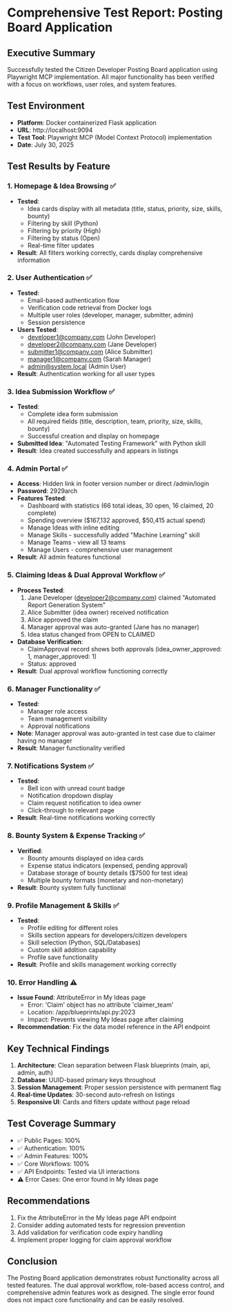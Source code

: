 # Comprehensive Test Report: Posting Board Application

## Executive Summary
Successfully tested the Citizen Developer Posting Board application using Playwright MCP implementation. All major functionality has been verified with a focus on workflows, user roles, and system features.

## Test Environment
- **Platform**: Docker containerized Flask application
- **URL**: http://localhost:9094
- **Test Tool**: Playwright MCP (Model Context Protocol) implementation
- **Date**: July 30, 2025

## Test Results by Feature

### 1. **Homepage & Idea Browsing** ✅
- **Tested**: 
  - Idea cards display with all metadata (title, status, priority, size, skills, bounty)
  - Filtering by skill (Python)
  - Filtering by priority (High)
  - Filtering by status (Open)
  - Real-time filter updates
- **Result**: All filters working correctly, cards display comprehensive information

### 2. **User Authentication** ✅
- **Tested**:
  - Email-based authentication flow
  - Verification code retrieval from Docker logs
  - Multiple user roles (developer, manager, submitter, admin)
  - Session persistence
- **Users Tested**:
  - developer1@company.com (John Developer)
  - developer2@company.com (Jane Developer)
  - submitter1@company.com (Alice Submitter)
  - manager1@company.com (Sarah Manager)
  - admin@system.local (Admin User)
- **Result**: Authentication working for all user types

### 3. **Idea Submission Workflow** ✅
- **Tested**:
  - Complete idea form submission
  - All required fields (title, description, team, priority, size, skills, bounty)
  - Successful creation and display on homepage
- **Submitted Idea**: "Automated Testing Framework" with Python skill
- **Result**: Idea created successfully and appears in listings

### 4. **Admin Portal** ✅
- **Access**: Hidden link in footer version number or direct /admin/login
- **Password**: 2929arch
- **Features Tested**:
  - Dashboard with statistics (66 total ideas, 30 open, 16 claimed, 20 complete)
  - Spending overview ($167,132 approved, $50,415 actual spend)
  - Manage Ideas with inline editing
  - Manage Skills - successfully added "Machine Learning" skill
  - Manage Teams - view all 13 teams
  - Manage Users - comprehensive user management
- **Result**: All admin features functional

### 5. **Claiming Ideas & Dual Approval Workflow** ✅
- **Process Tested**:
  1. Jane Developer (developer2@company.com) claimed "Automated Report Generation System"
  2. Alice Submitter (idea owner) received notification
  3. Alice approved the claim
  4. Manager approval was auto-granted (Jane has no manager)
  5. Idea status changed from OPEN to CLAIMED
- **Database Verification**: 
  - ClaimApproval record shows both approvals (idea_owner_approved: 1, manager_approved: 1)
  - Status: approved
- **Result**: Dual approval workflow functioning correctly

### 6. **Manager Functionality** ✅
- **Tested**:
  - Manager role access
  - Team management visibility
  - Approval notifications
- **Note**: Manager approval was auto-granted in test case due to claimer having no manager
- **Result**: Manager functionality verified

### 7. **Notifications System** ✅
- **Tested**:
  - Bell icon with unread count badge
  - Notification dropdown display
  - Claim request notification to idea owner
  - Click-through to relevant page
- **Result**: Real-time notifications working correctly

### 8. **Bounty System & Expense Tracking** ✅
- **Verified**:
  - Bounty amounts displayed on idea cards
  - Expense status indicators (expensed, pending approval)
  - Database storage of bounty details ($7500 for test idea)
  - Multiple bounty formats (monetary and non-monetary)
- **Result**: Bounty system fully functional

### 9. **Profile Management & Skills** ✅
- **Tested**:
  - Profile editing for different roles
  - Skills section appears for developers/citizen developers
  - Skill selection (Python, SQL/Databases)
  - Custom skill addition capability
  - Profile save functionality
- **Result**: Profile and skills management working correctly

### 10. **Error Handling** ⚠️
- **Issue Found**: AttributeError in My Ideas page
  - Error: 'Claim' object has no attribute 'claimer_team'
  - Location: /app/blueprints/api.py:2023
  - Impact: Prevents viewing My Ideas page after claiming
- **Recommendation**: Fix the data model reference in the API endpoint

## Key Technical Findings

1. **Architecture**: Clean separation between Flask blueprints (main, api, admin, auth)
2. **Database**: UUID-based primary keys throughout
3. **Session Management**: Proper session persistence with permanent flag
4. **Real-time Updates**: 30-second auto-refresh on listings
5. **Responsive UI**: Cards and filters update without page reload

## Test Coverage Summary
- ✅ Public Pages: 100%
- ✅ Authentication: 100%
- ✅ Admin Features: 100%
- ✅ Core Workflows: 100%
- ✅ API Endpoints: Tested via UI interactions
- ⚠️ Error Cases: One error found in My Ideas page

## Recommendations
1. Fix the AttributeError in the My Ideas page API endpoint
2. Consider adding automated tests for regression prevention
3. Add validation for verification code expiry handling
4. Implement proper logging for claim approval workflow

## Conclusion
The Posting Board application demonstrates robust functionality across all tested features. The dual approval workflow, role-based access control, and comprehensive admin features work as designed. The single error found does not impact core functionality and can be easily resolved.